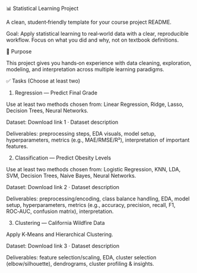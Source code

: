 📊 Statistical Learning Project

A clean, student‑friendly template for your course project README.

Goal: Apply statistical learning to real‑world data with a clear, reproducible workflow. Focus on what you did and why, not on textbook definitions.

🧭 Purpose

This project gives you hands‑on experience with data cleaning, exploration, modeling, and interpretation across multiple learning paradigms.

✅ Tasks (Choose at least two)
1) Regression — Predict Final Grade

Use at least two methods chosen from: Linear Regression, Ridge, Lasso, Decision Trees, Neural Networks.

Dataset: Download link 1 · Dataset description

Deliverables: preprocessing steps, EDA visuals, model setup, hyperparameters, metrics (e.g., MAE/RMSE/R²), interpretation of important features.

2) Classification — Predict Obesity Levels

Use at least two methods chosen from: Logistic Regression, KNN, LDA, SVM, Decision Trees, Naive Bayes, Neural Networks.

Dataset: Download link 2 · Dataset description

Deliverables: preprocessing/encoding, class balance handling, EDA, model setup, hyperparameters, metrics (e.g., accuracy, precision, recall, F1, ROC‑AUC, confusion matrix), interpretation.

3) Clustering — California Wildfire Data

Apply K‑Means and Hierarchical Clustering.

Dataset: Download link 3 · Dataset description

Deliverables: feature selection/scaling, EDA, cluster selection (elbow/silhouette), dendrograms, cluster profiling & insights.
